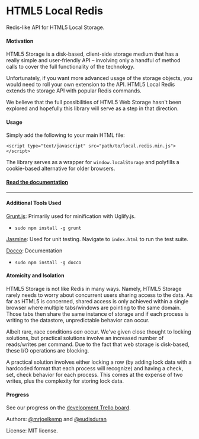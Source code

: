 HTML5 Local Redis
=================

Redis-like API for HTML5 Local Storage.

#### Motivation

HTML5 Storage is a disk-based, client-side storage medium that has a really simple and user-friendly API – involving only a handful of method calls to cover the full functionality of the technology.

Unfortunately, if you want more advanced usage of the storage objects, you would need to roll your own extension to the API. HTML5 Local Redis extends the storage API with popular Redis commands.

We believe that the full possibilities of HTML5 Web Storage hasn't been explored and hopefully this library will serve as a step in that direction.

#### Usage

Simply add the following to your main HTML file:

    <script type="text/javascript" src="path/to/local.redis.min.js"></script>

The library serves as a wrapper for `window.localStorage` and polyfills a cookie-based alternative for older browsers.

#### [Read the documentation](http://mrjoelkemp.github.com/html5-local-redis)

***

#### Additional Tools Used

[Grunt.js](https://github.com/cowboy/grunt): Primarily used for minification with Uglify.js.

* `sudo npm install -g grunt`

[Jasmine](http://pivotal.github.com/jasmine/): Used for unit testing. Navigate to `index.html` to run the test suite.

[Docco](https://github.com/jashkenas/docco): Documentation

* `sudo npm install -g docco`

#### Atomicity and Isolation

HTML5 Storage is not like Redis in many ways. Namely, HTML5 Storage rarely needs to worry about concurrent users sharing access to the data. As far as HTML5 is concerned, shared access is only achieved within a single browser where multiple tabs/windows are pointing to the same domain. Those tabs then share the same instance of storage and if each process is writing to the datastore, unpredictable behavior can occur.

Albeit rare, race conditions *can* occur. We've given close thought to locking solutions, but practical solutions involve an increased number of reads/writes per command. Due to the fact that web storage is disk-based, these I/O operations are blocking.

A practical solution involves either locking a row (by adding lock data with a hardcoded format that each process will recognize) and having a 
check, set, check behavior for each process. This comes at the expense of two writes, plus the complexity for storing lock data. 

#### Progress

See our progress on the [development Trello board](http://bit.ly/NYgW7c).

Authors: [@mrjoelkemp](https://twitter.com/mrjoelkemp) and [@eudisduran](https://twitter.com/eudisduran)

License: MIT license.
